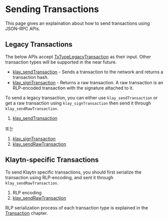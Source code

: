 # Sending Transactions

This page gives an explaination about how to send transactions using JSON-RPC APIs.

## Legacy Transactions

The below APIs accept [TxTypeLegacyTransaction](../../klaytn/design/transactions/basic.md#txtypelegacytransaction) as their input. Other transaction types will be supported in the near future.

- [klay_sendTransaction](api-references/platform/transaction.md#klay_sendtransaction) - Sends a transaction to the network and returns a transaction hash.
- [klay_signTransaction](api-references/platform/transaction.md#klay_signtransaction) - Returns a raw transaction. A raw transaction is an RLP-encoded transaction with the signature attached to it.

To send a legacy transaction, you can either use `klay_sendTransaction` or get a raw transaction using `klay_signTransaction` then send it through `klay_sendRawTransaction`.

1. [klay_sendTransaction](api-references/platform/transaction.md#klay_sendtransaction)

또는

1. [klay_signTransaction](api-references/platform/transaction.md#klay_signtransaction)
2. [klay_sendRawTransaction](api-references/platform/transaction.md#klay_sendrawtransaction) 

## Klaytn-specific Transactions

To send Klaytn specific transactions, you should first serialize the transaction using RLP-encoding, and sent it through `klay_sendRawTransaction`.

1. RLP encoding
2. [klay_sendRawTransaction](api-references/platform/transaction.md#klay_sendrawtransaction)

RLP serialization process of each transaction type is explained in the [Transaction](../../klaytn/design/transactions/README.md) chapter.
